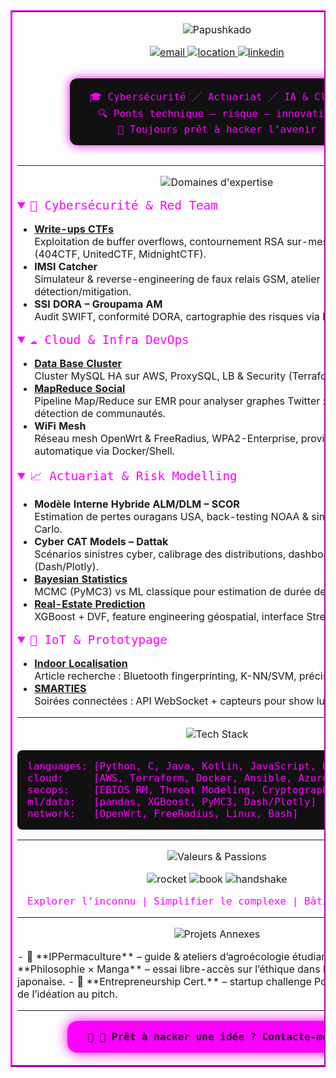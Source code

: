 <!-- ==================== CADRE NÉON CYBERPUNK (ROSE) ==================== -->
<table align="center" border="2" cellpadding="8" cellspacing="0" style="border-color:#FF00FF;border-collapse:collapse;">
  <tr>
    <td>

<!-- TITRE ANIMÉ NEON -->
<p align="center">
  <img
    src="https://readme-typing-svg.herokuapp.com?font=Orbitron&size=72&pause=1500&color=FF00FF&background=0D0D0D&center=true&vCenter=true&width=900&height=180&lines=Papushkado"
    alt="Papushkado" />
</p>

<!-- BADGES CONTACT -->
<p align="center">
  <a href="mailto:Stephen.cohen.pro@gmail.com">
    <img src="https://img.shields.io/badge/📧-Email-white?style=for-the-badge&logo=gmail&logoColor=red" alt="email"/>
  </a>
  <a href="https://www.google.fr/maps?q=Place+de+la+Nation,+Paris">
    <img src="https://img.shields.io/badge/📍-Paris-white?style=for-the-badge&logo=google-maps&logoColor=0055FF" alt="location"/>
  </a>
  <a href="https://www.linkedin.com/in/stephen-cohen-491964163/">
    <img src="https://img.shields.io/badge/🔗-LinkedIn-white?style=for-the-badge&logo=linkedin&logoColor=0A66C2" alt="linkedin"/>
  </a>
</p>

<!-- BANDEROLE DE CONTEXTE -->
<div align="center">
  <p style="font-family:'Share Tech Mono',monospace;color:#FF00FF;background:#111111;display:inline-block;padding:1rem 2rem;border-radius:0.75rem;box-shadow:0 0 16px #FF00FF;">
    🎓 Cybersécurité ／ Actuariat ／ IA & Cloud<br>
    🔍 Ponts technique – risque – innovation<br>
    🚀 Toujours prêt à hacker l’avenir
  </p>
</div>

---

<!-- SECTION DOMAINE D’EXPERTISE -->
<p align="center">
  <img src="https://img.shields.io/badge/DOMAINES%20D’EXPERTISE-FF00FF?style=for-the-badge&logoColor=111111" alt="Domaines d'expertise"/>
</p>
<details open>
  <summary style="font-family:'Orbitron',monospace;color:#FF00FF;font-size:1.2rem;">
    🥷 Cybersécurité & Red Team
  </summary>

  - [**Write-ups CTFs**](https://github.com/Papushkado/Write-ups-CTFs)  
    Exploitation de buffer overflows, contournement RSA sur-mesure, web-hacking (404CTF, UnitedCTF, MidnightCTF).  
  - **IMSI Catcher**  
    Simulateur & reverse-engineering de faux relais GSM, atelier détection/mitigation.  
  - **SSI DORA – Groupama AM**  
    Audit SWIFT, conformité DORA, cartographie des risques via EBIOS RM.  
</details>

<details open>
  <summary style="font-family:'Orbitron',monospace;color:#FF00FF;font-size:1.2rem;">
    ☁️ Cloud & Infra DevOps
  </summary>

  - [**Data Base Cluster**](https://github.com/Papushkado/DBCluster)  
    Cluster MySQL HA sur AWS, ProxySQL, LB & Security (Terraform + Ansible).  
  - [**MapReduce Social**](https://github.com/Papushkado/MapReduce)  
    Pipeline Map/Reduce sur EMR pour analyser graphes Twitter : centralité, détection de communautés.  
  - **WiFi Mesh**  
    Réseau mesh OpenWrt & FreeRadius, WPA2-Enterprise, provisioning automatique via Docker/Shell.  
</details>

<details open>
  <summary style="font-family:'Orbitron',monospace;color:#FF00FF;font-size:1.2rem;">
    📈 Actuariat & Risk Modelling
  </summary>

  - **Modèle Interne Hybride ALM/DLM – SCOR**  
    Estimation de pertes ouragans USA, back-testing NOAA & simulation Monte-Carlo.  
  - **Cyber CAT Models – Dattak**  
    Scénarios sinistres cyber, calibrage des distributions, dashboard interactif (Dash/Plotly).  
  - [**Bayesian Statistics**](https://github.com/Papushkado/Bayesian_Statistics)  
    MCMC (PyMC3) vs ML classique pour estimation de durée de vie.  
  - [**Real-Estate Prediction**](https://github.com/Papushkado/Real-Estate-predictions)  
    XGBoost + DVF, feature engineering géospatial, interface Streamlit.  
</details>

<details open>
  <summary style="font-family:'Orbitron',monospace;color:#FF00FF;font-size:1.2rem;">
    🤖 IoT & Prototypage
  </summary>

  - [**Indoor Localisation**](https://github.com/Papushkado/GIN206_localisation_indoors)  
    Article recherche : Bluetooth fingerprinting, K-NN/SVM, précision < 2 m.  
  - [**SMARTIES**](https://github.com/Papushkado/ioT_Telecom)  
    Soirées connectées : API WebSocket + capteurs pour show lumières/son.  
</details>

---

<!-- TECH STACK -->
<p align="center">
  <img src="https://img.shields.io/badge/TECH%20STACK-FF00FF?style=for-the-badge&logoColor=111111" alt="Tech Stack"/>
</p>
<pre style="background:#111111;color:#FF00FF;padding:1rem;border-radius:0.5rem;font-family:'Share Tech Mono',monospace;">
languages: [Python, C, Java, Kotlin, JavaScript, HTML/CSS, PHP]
cloud:     [AWS, Terraform, Docker, Ansible, Azure Databricks]
secops:    [EBIOS RM, Threat Modeling, Cryptography, CTF]
ml/data:   [pandas, XGBoost, PyMC3, Dash/Plotly]
network:   [OpenWrt, FreeRadius, Linux, Bash]
</pre>

---

<!-- VALEURS & PASSIONS -->
<p align="center">
  <img src="https://img.shields.io/badge/VALEURS%20&%20PASSIONS-FF00FF?style=for-the-badge&logoColor=111111" alt="Valeurs & Passions"/>
</p>
<p align="center">
  <img src="https://img.icons8.com/ios-filled/64/ff00ff/rocket.png" alt="rocket"/> 
  <img src="https://img.icons8.com/ios-filled/64/00ffff/book.png" alt="book"/> 
  <img src="https://img.icons8.com/ios-filled/64/ff00ff/handshake.png" alt="handshake"/>
</p>
<p align="center" style="font-family:'Share Tech Mono',monospace;color:#FF00FF;">
  Explorer l’inconnu | Simplifier le complexe | Bâtir l’inattendu
</p>

---

<!-- PROJETS ANNEXES -->
<p align="center">
  <img src="https://img.shields.io/badge/PROJETS%20ANNEXES-FF00FF?style=for-the-badge&logoColor=111111" alt="Projets Annexes"/>
</p>
- 🌿 **IPPermaculture** – guide & ateliers d’agroécologie étudiante.  
- 🧠 **Philosophie × Manga** – essai libre-accès sur l’éthique dans la pop-culture japonaise.  
- 💼 **Entrepreneurship Cert.** – startup challenge Polytechnique Paris, de l’idéation au pitch.

---

<!-- CALL TO ACTION -->
<p align="center">
  <a href="mailto:Stephen.cohen.pro@gmail.com" style="text-decoration:none;">
    <span style="
      display:inline-block;
      padding:1rem 2rem;
      background:#FF00FF;
      color:#0D0D0D;
      font-family:'Orbitron',monospace;
      font-weight:bold;
      border-radius:1rem;
      box-shadow:0 0 20px #FF00FF;
    ">
      🥷 🚀 Prêt à hacker une idée ? Contacte-moi !
    </span>
  </a>
</p>


